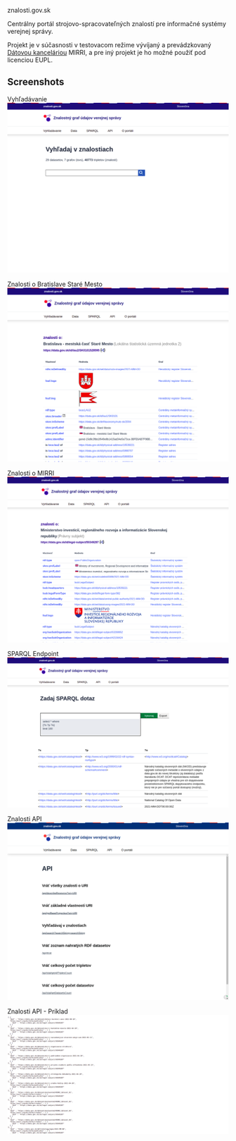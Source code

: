  znalosti.gov.sk

Centrálny portál strojovo-spracovateľných znalostí pre informačné systémy verejnej správy.

Projekt je v súčasnosti v testovacom režime vývíjaný a prevádzkovaný [Dátovou kanceláriou](https://datalab.digital) MIRRI, a pre iný projekt je ho možné použiť pod licenciou EUPL. 


## Screenshots

Vyhľadávanie
![alt text](src/main/resources/META-INF/resources/screenshots/znalosti.gov.sk-vyhladavanie.png)

Znalosti o Bratislave Staré Mesto
![alt text](src/main/resources/META-INF/resources/screenshots/znalosti.gov.sk-o-ba-stare-mesto.png)

Znalosti o MIRRI
![alt text](src/main/resources/META-INF/resources/screenshots/znalosti.gov.sk-o-mirri.png)
 
SPARQL Endpoint
![alt text](src/main/resources/META-INF/resources/screenshots/znalosti.gov.sk-sparql.png)
  
Znalosti API
![alt text](src/main/resources/META-INF/resources/screenshots/znalosti.gov.sk-api-doc.png)

Znalosti API - Príklad
![alt text](src/main/resources/META-INF/resources/screenshots/znalosti.gov.sk-api-response.png)